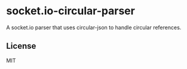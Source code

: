 
# socket.io-circular-parser

A socket.io parser that uses circular-json to handle circular references.

## License

MIT
